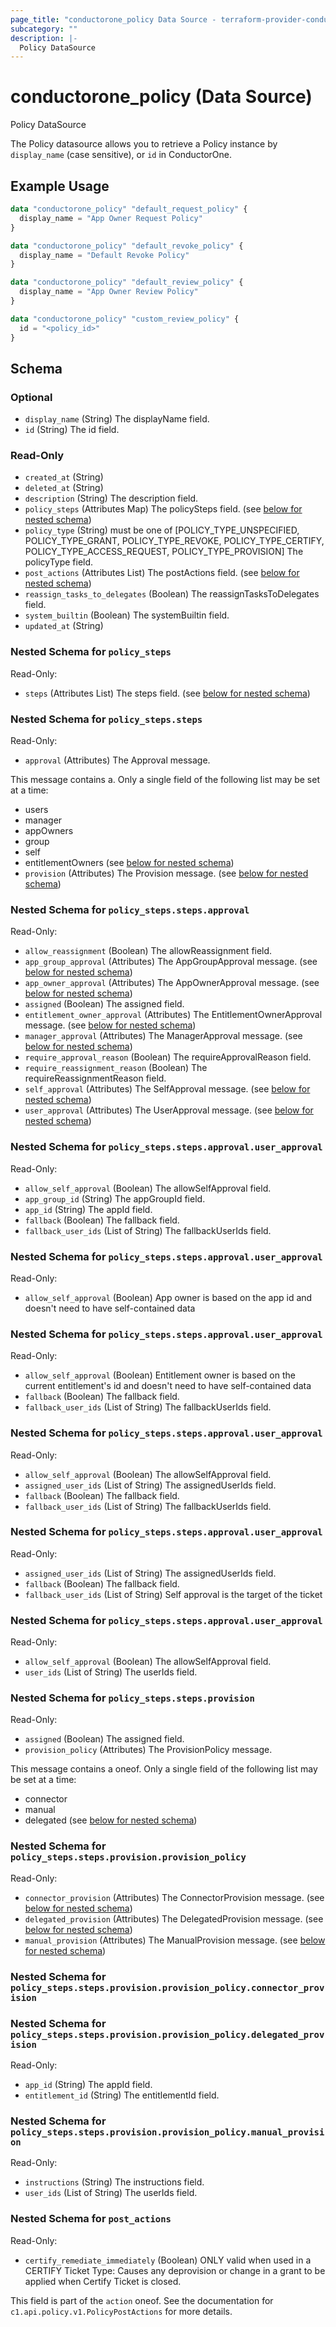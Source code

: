 ```yaml
---
page_title: "conductorone_policy Data Source - terraform-provider-conductorone"
subcategory: ""
description: |-
  Policy DataSource
---
```


# conductorone_policy (Data Source)

Policy DataSource

The Policy datasource allows you to retrieve a Policy instance by `display_name` (case sensitive), or `id` in ConductorOne.

## Example Usage

```terraform
data "conductorone_policy" "default_request_policy" {
  display_name = "App Owner Request Policy"
}

data "conductorone_policy" "default_revoke_policy" {
  display_name = "Default Revoke Policy"
}

data "conductorone_policy" "default_review_policy" {
  display_name = "App Owner Review Policy"
}

data "conductorone_policy" "custom_review_policy" {
  id = "<policy_id>"
}
```

<!-- schema generated by tfplugindocs -->
## Schema

### Optional

- `display_name` (String) The displayName field.
- `id` (String) The id field.

### Read-Only

- `created_at` (String)
- `deleted_at` (String)
- `description` (String) The description field.
- `policy_steps` (Attributes Map) The policySteps field. (see [below for nested schema](#nestedatt--policy_steps))
- `policy_type` (String) must be one of [POLICY_TYPE_UNSPECIFIED, POLICY_TYPE_GRANT, POLICY_TYPE_REVOKE, POLICY_TYPE_CERTIFY, POLICY_TYPE_ACCESS_REQUEST, POLICY_TYPE_PROVISION]
The policyType field.
- `post_actions` (Attributes List) The postActions field. (see [below for nested schema](#nestedatt--post_actions))
- `reassign_tasks_to_delegates` (Boolean) The reassignTasksToDelegates field.
- `system_builtin` (Boolean) The systemBuiltin field.
- `updated_at` (String)

<a id="nestedatt--policy_steps"></a>
### Nested Schema for `policy_steps`

Read-Only:

- `steps` (Attributes List) The steps field. (see [below for nested schema](#nestedatt--policy_steps--steps))

<a id="nestedatt--policy_steps--steps"></a>
### Nested Schema for `policy_steps.steps`

Read-Only:

- `approval` (Attributes) The Approval message.

This message contains a. Only a single field of the following list may be set at a time:
  - users
  - manager
  - appOwners
  - group
  - self
  - entitlementOwners (see [below for nested schema](#nestedatt--policy_steps--steps--approval))
- `provision` (Attributes) The Provision message. (see [below for nested schema](#nestedatt--policy_steps--steps--provision))

<a id="nestedatt--policy_steps--steps--approval"></a>
### Nested Schema for `policy_steps.steps.approval`

Read-Only:

- `allow_reassignment` (Boolean) The allowReassignment field.
- `app_group_approval` (Attributes) The AppGroupApproval message. (see [below for nested schema](#nestedatt--policy_steps--steps--approval--app_group_approval))
- `app_owner_approval` (Attributes) The AppOwnerApproval message. (see [below for nested schema](#nestedatt--policy_steps--steps--approval--app_owner_approval))
- `assigned` (Boolean) The assigned field.
- `entitlement_owner_approval` (Attributes) The EntitlementOwnerApproval message. (see [below for nested schema](#nestedatt--policy_steps--steps--approval--entitlement_owner_approval))
- `manager_approval` (Attributes) The ManagerApproval message. (see [below for nested schema](#nestedatt--policy_steps--steps--approval--manager_approval))
- `require_approval_reason` (Boolean) The requireApprovalReason field.
- `require_reassignment_reason` (Boolean) The requireReassignmentReason field.
- `self_approval` (Attributes) The SelfApproval message. (see [below for nested schema](#nestedatt--policy_steps--steps--approval--self_approval))
- `user_approval` (Attributes) The UserApproval message. (see [below for nested schema](#nestedatt--policy_steps--steps--approval--user_approval))

<a id="nestedatt--policy_steps--steps--approval--app_group_approval"></a>
### Nested Schema for `policy_steps.steps.approval.user_approval`

Read-Only:

- `allow_self_approval` (Boolean) The allowSelfApproval field.
- `app_group_id` (String) The appGroupId field.
- `app_id` (String) The appId field.
- `fallback` (Boolean) The fallback field.
- `fallback_user_ids` (List of String) The fallbackUserIds field.


<a id="nestedatt--policy_steps--steps--approval--app_owner_approval"></a>
### Nested Schema for `policy_steps.steps.approval.user_approval`

Read-Only:

- `allow_self_approval` (Boolean) App owner is based on the app id and doesn't need to have self-contained data


<a id="nestedatt--policy_steps--steps--approval--entitlement_owner_approval"></a>
### Nested Schema for `policy_steps.steps.approval.user_approval`

Read-Only:

- `allow_self_approval` (Boolean) Entitlement owner is based on the current entitlement's id and doesn't need to have self-contained data
- `fallback` (Boolean) The fallback field.
- `fallback_user_ids` (List of String) The fallbackUserIds field.


<a id="nestedatt--policy_steps--steps--approval--manager_approval"></a>
### Nested Schema for `policy_steps.steps.approval.user_approval`

Read-Only:

- `allow_self_approval` (Boolean) The allowSelfApproval field.
- `assigned_user_ids` (List of String) The assignedUserIds field.
- `fallback` (Boolean) The fallback field.
- `fallback_user_ids` (List of String) The fallbackUserIds field.


<a id="nestedatt--policy_steps--steps--approval--self_approval"></a>
### Nested Schema for `policy_steps.steps.approval.user_approval`

Read-Only:

- `assigned_user_ids` (List of String) The assignedUserIds field.
- `fallback` (Boolean) The fallback field.
- `fallback_user_ids` (List of String) Self approval is the target of the ticket


<a id="nestedatt--policy_steps--steps--approval--user_approval"></a>
### Nested Schema for `policy_steps.steps.approval.user_approval`

Read-Only:

- `allow_self_approval` (Boolean) The allowSelfApproval field.
- `user_ids` (List of String) The userIds field.



<a id="nestedatt--policy_steps--steps--provision"></a>
### Nested Schema for `policy_steps.steps.provision`

Read-Only:

- `assigned` (Boolean) The assigned field.
- `provision_policy` (Attributes) The ProvisionPolicy message.

This message contains a oneof. Only a single field of the following list may be set at a time:
  - connector
  - manual
  - delegated (see [below for nested schema](#nestedatt--policy_steps--steps--provision--provision_policy))

<a id="nestedatt--policy_steps--steps--provision--provision_policy"></a>
### Nested Schema for `policy_steps.steps.provision.provision_policy`

Read-Only:

- `connector_provision` (Attributes) The ConnectorProvision message. (see [below for nested schema](#nestedatt--policy_steps--steps--provision--provision_policy--connector_provision))
- `delegated_provision` (Attributes) The DelegatedProvision message. (see [below for nested schema](#nestedatt--policy_steps--steps--provision--provision_policy--delegated_provision))
- `manual_provision` (Attributes) The ManualProvision message. (see [below for nested schema](#nestedatt--policy_steps--steps--provision--provision_policy--manual_provision))

<a id="nestedatt--policy_steps--steps--provision--provision_policy--connector_provision"></a>
### Nested Schema for `policy_steps.steps.provision.provision_policy.connector_provision`


<a id="nestedatt--policy_steps--steps--provision--provision_policy--delegated_provision"></a>
### Nested Schema for `policy_steps.steps.provision.provision_policy.delegated_provision`

Read-Only:

- `app_id` (String) The appId field.
- `entitlement_id` (String) The entitlementId field.


<a id="nestedatt--policy_steps--steps--provision--provision_policy--manual_provision"></a>
### Nested Schema for `policy_steps.steps.provision.provision_policy.manual_provision`

Read-Only:

- `instructions` (String) The instructions field.
- `user_ids` (List of String) The userIds field.






<a id="nestedatt--post_actions"></a>
### Nested Schema for `post_actions`

Read-Only:

- `certify_remediate_immediately` (Boolean) ONLY valid when used in a CERTIFY Ticket Type:
 Causes any deprovision or change in a grant to be applied when Certify Ticket is closed.

This field is part of the `action` oneof.
See the documentation for `c1.api.policy.v1.PolicyPostActions` for more details.